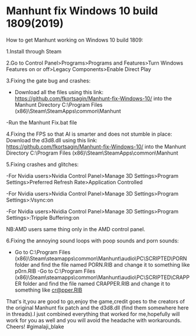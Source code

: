 # Manhunt fix Windows 10 build 1809(2019)

How to get Manhunt working on Windows 10 build 1809:

1.Install through Steam 

2.Go to Control Panel>Programs>Programs and Features>Turn Windows Features on or off>Legacy Components>Enable Direct Play 

3.Fixing the gate bug and crashes:
- Download all the files using this link: 
https://github.com/fkortsagin/Manhunt-fix-Windows-10/ into the Manhunt Directory 
C:\Program Files (x86)\Steam\SteamApps\common\Manhunt

-Run the Manhunt Fix.bat file 

4.Fixing the FPS so that AI is smarter and does not stumble in place: 
Download the d3d8.dll using this link: https://github.com/fkortsagin/Manhunt-fix-Windows-10/ into the Manhunt Directory C:\Program Files (x86)\Steam\SteamApps\common\Manhunt

5.Fixing crashes and glitches:

-For Nvidia users>Nvidia Control Panel>Manage 3D Settings>Program Settings>Preferred Refresh Rate>Application Controlled

-For Nvidia users>Nvidia Control Panel>Manage 3D Settings>Program Settings>:Vsync:on

-For Nvidia users>Nvidia Control Panel>Manage 3D Settings>Program Settings>:Tripple Buffering:on

NB:AMD users same thing only in the AMD control panel.

6.Fixing the annoying sound loops with poop sounds and porn sounds: 
- Go to C:\Program Files (x86)\Steam\steamapps\common\Manhunt\audio\PC\SCRIPTED\PORN folder and find the file named PORN.RIB and change it to something like p0rn.RIB
-Go to C:\Program Files (x86)\Steam\steamapps\common\Manhunt\audio\PC\SCRIPTED\CRAPPER folder and find the file named CRAPPER.RIB and change it to something like cr@pper.RIB

That's it,you are good to go,enjoy the game,credit goes to the creators of the original Manhunt fix patch and the d3d8.dll (find them somewhere here in threads).I just combined everything that worked for me,hopefully will work for you as well and you will avoid the headache with workarounds.
Cheers!
#gimalaji_blake
